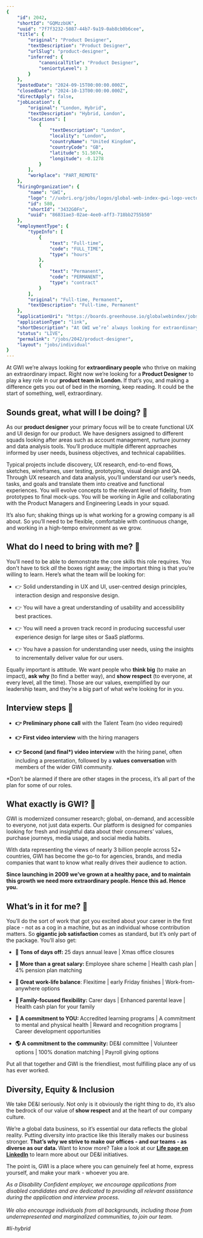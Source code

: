 ```yaml
---
{
	"id": 2042,
	"shortId": "GQMzzbUK",
	"uuid": "7f7f3232-5087-44b7-9a19-0ab8cb0b6cee",
	"title": {
		"original": "Product Designer",
		"textDescription": "Product Designer",
		"urlSlug": "product-designer",
		"inferred": {
			"canonicalTitle": "Product Designer",
			"seniortyLevel": 3
		}
	},
	"postedDate": "2024-09-15T00:00:00.000Z",
	"closedDate": "2024-10-13T00:00:00.000Z",
	"directApply": false,
	"jobLocation": {
		"original": "London, Hybrid",
		"textDescription": "Hybrid, London",
		"locations": [
			{
				"textDescription": "London",
				"locality": "London",
				"countryName": "United Kingdom",
				"countryCode": "GB",
				"latitude": 51.5074,
				"longitude": -0.1278
			}
		],
		"workplace": "PART_REMOTE"
	},
	"hiringOrganization": {
		"name": "GWI",
		"logo": "//uxbri.org/jobs/logos/global-web-index-gwi-logo-vector.svg",
		"id": 580,
		"shortId": "3432G0Fn",
		"uuid": "86831ae3-02ae-4ee0-aff3-718bb2755b50"
	},
	"employmentType": {
		"typeInfo": [
			{
				"text": "Full-time",
				"code": "FULL_TIME",
				"type": "hours"
			},
			{
				"text": "Permanent",
				"code": "PERMANENT",
				"type": "contract"
			}
		],
		"original": "Full-time, Permanent",
		"textDescription": "Full-time, Permanent"
	},
	"applicationUri": "https://boards.greenhouse.io/globalwebindex/jobs/7628353002",
	"applicationType": "link",
	"shortDescription": "At GWI we’re’ always looking for extraordinary people who thrive on making an extraordinary impact. Right now we’re’ looking for a Product Designer to play a key role in our product team in London.",
	"status": "LIVE",
	"permalink": "/jobs/2042/product-designer",
	"layout": "jobs/individual"
}
---
```

<p>At GWI we’re always looking for <strong>extraordinary people</strong> who thrive on making an extraordinary impact. Right now we’re looking for a<strong>&nbsp;Product Designer</strong>&nbsp;to play a key role in our <strong>product team in London. </strong>If that’s you, and making a difference gets you out of bed in the morning, keep reading. It could be the start of something, well, extraordinary.</p><h2>Sounds great, what will I be doing? 🤔</h2><p>As our <strong>product designer</strong> your&nbsp;primary focus will be to create functional UX and UI design for our product. We have designers assigned to different squads looking after areas such as account management, nurture journey and data analysis tools. You’ll produce multiple different approaches informed by user needs, business objectives, and technical capabilities.&nbsp;</p><p>Typical projects include discovery, UX research, end-to-end flows, sketches, wireframes, user testing, prototyping, visual design and QA. Through UX research and data analysis, you’ll understand our user’s needs, tasks, and goals and translate them into creative and functional experiences. You will evolve concepts to the relevant level of fidelity, from prototypes to final mock-ups. You will be working in Agile and collaborating with the Product Managers and Engineering Leads in your squad.</p><p>It’s also fun; shaking things up is what working for a growing company is all about. So you’ll need to be flexible, comfortable with continuous change, and working in a high-tempo environment as we grow.</p><h2>What do I need to bring with me? 🧳</h2><p>You’ll need to be able to demonstrate the core skills this role requires. You don't have to tick <em>all</em> the boxes right away; the important thing is that you’re willing to learn. Here’s what the team will be looking for:</p><ul><li><p>👉 Solid understanding in UX and UI, user-centred design principles, interaction design and responsive design.</p></li><li><p>👉 You will have a great understanding of usability and accessibility best practices.&nbsp;</p></li><li><p>👉 You will need a proven track record in producing successful user experience design for large sites or SaaS platforms.</p></li><li><p>👉 You have a passion for understanding user needs, using the insights to incrementally deliver value for our users.&nbsp;</p></li></ul><p>Equally important is attitude. We want people who <strong>think big</strong> (to make an impact), <strong>ask why </strong>(to find a better way), and <strong>show respect</strong> (to everyone, at every level, all the time). Those are our values, exemplified by our leadership team, and they’re a big part of what we’re looking for in you.</p><h2>Interview steps 👟</h2><ul><li><p><strong>👉 Preliminary phone call</strong> with the Talent Team<strong> </strong>(no video required)</p></li><li><p><strong>👉 First video interview</strong> with the hiring managers&nbsp;</p></li><li><p><strong>👉 Second (and final*) video interview&nbsp;</strong>with the hiring panel, often including a presentation, followed by a<strong> values conversation </strong>with members of the wider GWI community.</p></li></ul><p>*Don’t be alarmed if there are other stages in the process, it’s all part of the plan for some of our roles.</p><h2>What exactly is GWI? 👀</h2><p>GWI is modernized consumer research; global, on-demand, and accessible to everyone, not just data experts. Our platform is designed for companies looking for fresh and insightful data about their consumers’ values, purchase journeys, media usage, and social media habits.&nbsp;</p><p>With data representing the views of nearly 3 billion people across 52+ countries, GWI has become the go-to for agencies, brands, and media companies that want to know what really drives their audience to action.</p><p><strong>Since launching in 2009 we’ve grown at a healthy pace, and to maintain this growth we need more extraordinary people. Hence this ad. Hence you.</strong></p><h2>What’s in it for me? 🎁</h2><p>You’ll do the sort of work that got you excited about your career in the first place - not as a cog in a machine, but as an individual whose contribution matters. So <strong>gigantic job satisfaction </strong>comes as standard, but it’s only part of the package. You’ll also get:</p><ul><li><p><strong>🌴 Tons of days off: </strong>25 days annual leave | Xmas office closures&nbsp;</p></li><li><p><strong>💸 More than a great salary: </strong>Employee share scheme | Health cash plan | 4% pension plan matching&nbsp;</p></li><li><p><strong>🧘 Great work-life balance</strong>: Flexitime | early Friday finishes | Work-from-anywhere options</p></li><li><p><strong>🏡 Family-focused flexibility: </strong>Carer days | Enhanced parental leave | Health cash plan for your family</p></li><li><p><strong>💪 A commitment to YOU: </strong>Accredited learning programs | A commitment to mental and physical health | Reward and recognition programs | Career development opportunities</p></li><li><p><strong>🌎 A commitment to the community:</strong> DE&amp;I committee | Volunteer options | 100% donation matching | Payroll giving options</p></li></ul><p>Put all that together and GWI is the friendliest, most fulfilling place any of us has ever worked.</p><h2>Diversity, Equity &amp; Inclusion</h2><p>We take DE&amp;I seriously. Not only is it obviously the right thing to do, it’s also the bedrock of our value of<strong> show respect</strong> and at the heart of our company culture.&nbsp;</p><p>We’re a global data business, so it’s essential our data reflects the global reality. Putting diversity into practice like this literally makes our business stronger.&nbsp;<strong>That’s why we strive to make our offices - and our teams - as diverse as our data. </strong>Want to know more? Take a look at our <a target="_blank" rel="noopener noreferrer nofollow" href="https://www.linkedin.com/company/gwidotcom/life/3e82aa90-4fce-4284-b63c-ed786b78ef2e/?viewAsMember=true"><strong>Life page on LinkedIn</strong></a> to learn more about our DE&amp;I initiatives.</p><p>The point is, GWI is a place where you can genuinely feel at home, express yourself, and make your mark - whoever you are.</p><p><em>As a Disability Confident employer, we encourage applications from disabled candidates and are dedicated to providing all relevant assistance during the application and interview process.<br><br>We also encourage individuals from all backgrounds, including those from underrepresented and marginalized communities, to join our team.</em></p><p><em>#li-hybrid</em></p>
